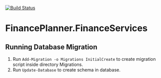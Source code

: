 [![Build Status](https://dev.azure.com/bm1905/FinancePlanner/_apis/build/status/bm1905.FinancePlanner.FinanceServices?branchName=master)](https://dev.azure.com/bm1905/FinancePlanner/_build/latest?definitionId=6&branchName=master)

# FinancePlanner.FinanceServices

## Running Database Migration
1. Run `Add-Migration -o Migrations InitialCreate` to create migration script inside directory Migrations.
2. Run `Update-Database` to create schema in database.